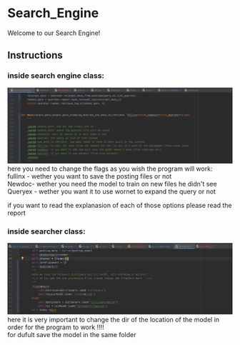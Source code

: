 # Search_Engine

Welcome to our Search Engine!


## Instructions

### inside search engine class:  
![add post](/images/main.png)  
here you need to change the flags as you wish the program will work:  
fullinx - wether you want to save the posting files or not  
Newdoc- wether you need the model to train on new files he didn't see  
Queryex - wether you want it to use wornet to expand the query or not  

if you want to read the explanasion of each of those options please read the report


### inside searcher class: 
![add post](/images/searcher.jfif)  
here it is very important to change the dir of the location of the model in order for the program to work !!!!  
for dufult save the model in the same folder

